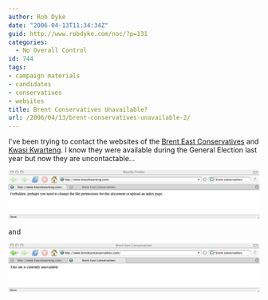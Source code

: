 ```yaml
---
author: Rob Dyke
date: "2006-04-13T11:34:34Z"
guid: http://www.robdyke.com/noc/?p=131
categories:
  - No Overall Control
id: 744
tags:
- campaign materials
- candidates
- conservatives
- websites
title: Brent Conservatives Unavailable?
url: /2006/04/13/brent-conservatives-unavailable-2/
---
```

I've been trying to contact the websites of the [Brent East Conservatives](http://www.brenteastconservatives.com/) and [Kwasi Kwarteng](http://www.kwasikwarteng.com/). I know they were available during the General Election last year but now they are uncontactable...

<a rel="attachment" title="kwasi kwarteng www com" href="http://www.robdyke.com/bec/?attachment_id=91"><img alt="kwasi kwarteng www com" src="/pubfiles/2006/04/kk_con_website_12apr.jpg" /></a>

and

<a title="Brent East Conservatives unavailable dot com" rel="attachment" href="http://www.robdyke.com/bec/?attachment_id=92"><img alt="Brent East Conservatives unavailable dot com" src="/pubfiles/2006/04/be_con_website_12apr.jpg" /></a>